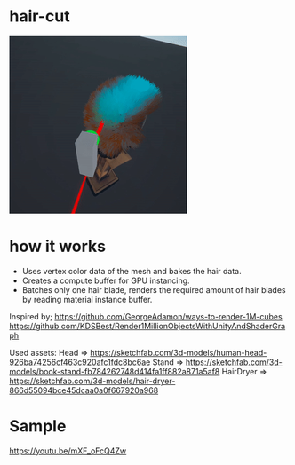 # hair-cut

![](preview.gif)

# how it works
- Uses vertex color data of the mesh and bakes the hair data.
- Creates a compute buffer for GPU instancing.
- Batches only one hair blade, renders the required amount of hair blades by reading material instance buffer.

Inspired by;
 https://github.com/GeorgeAdamon/ways-to-render-1M-cubes
 https://github.com/KDSBest/Render1MillionObjectsWithUnityAndShaderGraph

Used assets:
Head => https://sketchfab.com/3d-models/human-head-926ba74256cf463c920afc1fdc8bc6ae
Stand => https://sketchfab.com/3d-models/book-stand-fb784262748d414fa1ff882a871a5af8
HairDryer => https://sketchfab.com/3d-models/hair-dryer-866d55094bce45dcaa0a0f667920a968

# Sample
https://youtu.be/mXF_oFcQ4Zw
